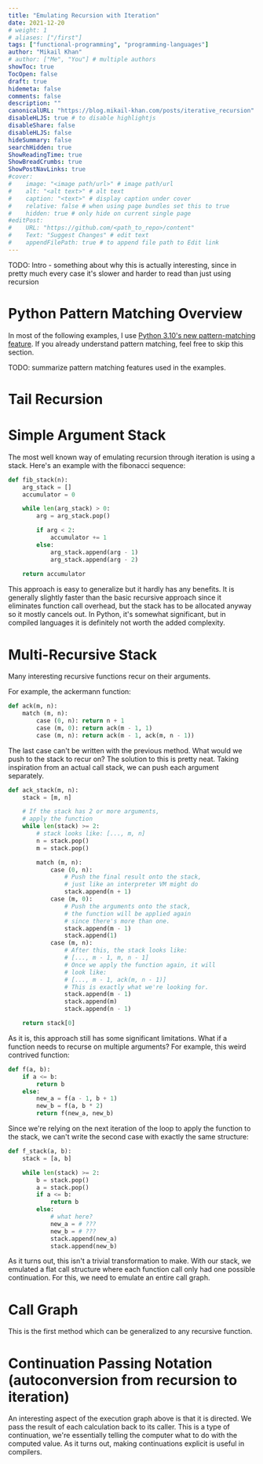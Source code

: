 ```yaml
---
title: "Emulating Recursion with Iteration"
date: 2021-12-20
# weight: 1
# aliases: ["/first"]
tags: ["functional-programming", "programming-languages"]
author: "Mikail Khan"
# author: ["Me", "You"] # multiple authors
showToc: true
TocOpen: false
draft: true
hidemeta: false
comments: false
description: ""
canonicalURL: "https://blog.mikail-khan.com/posts/iterative_recursion"
disableHLJS: true # to disable highlightjs
disableShare: false
disableHLJS: false
hideSummary: false
searchHidden: true
ShowReadingTime: true
ShowBreadCrumbs: true
ShowPostNavLinks: true
#cover:
#    image: "<image path/url>" # image path/url
#    alt: "<alt text>" # alt text
#    caption: "<text>" # display caption under cover
#    relative: false # when using page bundles set this to true
#    hidden: true # only hide on current single page
#editPost:
#    URL: "https://github.com/<path_to_repo>/content"
#    Text: "Suggest Changes" # edit text
#    appendFilePath: true # to append file path to Edit link
---
```


TODO: Intro - something about why this is actually interesting,
since in pretty much every case it's slower and harder to read
than just using recursion

# Python Pattern Matching Overview

In most of the following examples, I use 
[Python 3.10's new pattern-matching feature](https://www.python.org/dev/peps/pep-0636/).
If you already understand pattern matching, feel free to skip this section.

TODO: summarize pattern matching features used in the examples.

# Tail Recursion

# Simple Argument Stack

The most well known way of emulating recursion through iteration is using a stack.
Here's an example with the fibonacci sequence:

```python
def fib_stack(n):
    arg_stack = []
    accumulator = 0

    while len(arg_stack) > 0:
        arg = arg_stack.pop()

        if arg < 2:
            accumulator += 1
        else:
            arg_stack.append(arg - 1)
            arg_stack.append(arg - 2)
    
    return accumulator
```

This approach is easy to generalize but it hardly has any benefits. 
It is generally slightly faster than the basic recursive approach since it 
eliminates function call overhead, but the stack has to be allocated anyway so it 
mostly cancels out. In Python, it's somewhat significant, but in compiled
languages it is definitely not worth the added complexity.

# Multi-Recursive Stack

Many interesting recursive functions recur on their arguments.

For example, the ackermann function:
```py
def ack(m, n):
    match (m, n):
        case (0, n): return n + 1
        case (m, 0): return ack(m - 1, 1)
        case (m, n): return ack(m - 1, ack(m, n - 1))
```

The last case can't be written with the previous method. What would we push to
the stack to recur on? The solution to this is pretty neat. Taking inspiration
from an actual call stack, we can push each argument separately.

```python
def ack_stack(m, n):
    stack = [m, n]

    # If the stack has 2 or more arguments,
    # apply the function
    while len(stack) >= 2:
        # stack looks like: [..., m, n]
        n = stack.pop()
        m = stack.pop()

        match (m, n):
            case (0, n): 
                # Push the final result onto the stack,
                # just like an interpreter VM might do
                stack.append(n + 1)
            case (m, 0):
                # Push the arguments onto the stack,
                # the function will be applied again
                # since there's more than one.
                stack.append(m - 1)
                stack.append(1)
            case (m, n): 
                # After this, the stack looks like:
                # [..., m - 1, m, n - 1]
                # Once we apply the function again, it will
                # look like:
                # [..., m - 1, ack(m, n - 1)]
                # This is exactly what we're looking for.
                stack.append(m - 1)
                stack.append(m)
                stack.append(n - 1)

    return stack[0]
```

As it is, this approach still has some significant limitations. What if a
function needs to recurse on multiple arguments? For example, this weird
contrived function:

```python
def f(a, b):
    if a <= b:
        return b
    else:
        new_a = f(a - 1, b + 1)
        new_b = f(a, b * 2)
        return f(new_a, new_b)
```

Since we're relying on the next iteration of the loop to apply the function
to the stack, we can't write the second case with exactly the same structure:

```python
def f_stack(a, b):
    stack = [a, b]

    while len(stack) >= 2:
        b = stack.pop()
        a = stack.pop()
        if a <= b:
            return b
        else:
            # what here?
            new_a = # ???
            new_b = # ???
            stack.append(new_a)
            stack.append(new_b)
```

As it turns out, this isn't a trivial transformation to make. With our stack,
we emulated a flat call structure where each function call only had one possible
continuation. For this, we need to emulate an entire call graph.

# Call Graph

This is the first method which can be generalized to any recursive function.

# Continuation Passing Notation (autoconversion from recursion to iteration)

An interesting aspect of the execution graph above is that it is directed. We pass
the result of each calculation back to its caller. This is a type of continuation,
we're essentially telling the computer what to do with the computed value. As it turns
out, making continuations explicit is useful in compilers.
